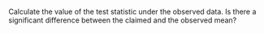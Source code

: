 Calculate the value of the test statistic under the observed data. Is there a significant
difference between the claimed and the observed mean?
